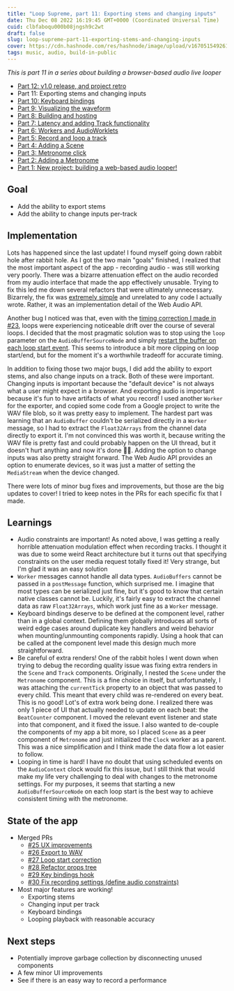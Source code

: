 ```yaml
---
title: "Loop Supreme, part 11: Exporting stems and changing inputs"
date: Thu Dec 08 2022 16:19:45 GMT+0000 (Coordinated Universal Time)
cuid: clbfaboqu000b08jngsh9c2wt
draft: false
slug: loop-supreme-part-11-exporting-stems-and-changing-inputs
cover: https://cdn.hashnode.com/res/hashnode/image/upload/v1670515492618/DDi_1Dag0.png
tags: music, audio, build-in-public
---
```


_This is part 11 in a series about building a browser-based audio live looper_

- [Part 12: v1.0 release, and project retro](https://ericyd.hashnode.dev/loop-supreme-part-12-v10-release-and-project-retro)
- Part 11: Exporting stems and changing inputs
- [Part 10: Keyboard bindings](https://ericyd.hashnode.dev/loop-supreme-part-10-keyboard-bindings)
- [Part 9: Visualizing the waveform](https://ericyd.hashnode.dev/loop-supreme-part-9-visualizing-the-waveform)
- [Part 8: Building and hosting](https://ericyd.hashnode.dev/loop-supreme-part-8-building-and-hosting)
- [Part 7: Latency and adding Track functionality](https://ericyd.hashnode.dev/loop-supreme-part-7-latency-and-adding-track-functionality)
- [Part 6: Workers and AudioWorklets](https://ericyd.hashnode.dev/loop-supreme-part-6-workers-and-audioworklets)
- [Part 5: Record and loop a track](https://ericyd.hashnode.dev/loop-supreme-part-5-record-and-loop-a-track)
- [Part 4: Adding a Scene](https://ericyd.hashnode.dev/loop-supreme-part-4-adding-a-scene)
- [Part 3: Metronome click](https://ericyd.hashnode.dev/loop-supreme-part-3-metronome-click)
- [Part 2: Adding a Metronome](https://ericyd.hashnode.dev/loop-supreme-part-2-adding-a-metronome)
- [Part 1: New project: building a web-based audio looper!](https://ericyd.hashnode.dev/new-project-building-a-web-based-audio-looper)

## Goal

- Add the ability to export stems
- Add the ability to change inputs per-track

## Implementation

Lots has happened since the last update! I found myself going down rabbit hole after rabbit hole. As I got the two main "goals" finished, I realized that the most important aspect of the app - recording audio - was still working very poorly. There was a bizarre attenuation effect on the audio recorded from my audio interface that made the app effectively unusable. Trying to fix this led me down several refactors that were ultimately unnecessary. Bizarrely, the fix was [extremely simple](https://github.com/ericyd/loop-supreme/blob/163563e60748f7d258caafd20cbc86f37beed4e9/src/Track/controls/SelectInput.tsx#L21-L28) and unrelated to any code I actually wrote. Rather, it was an implementation detail of the Web Audio API.

Another bug I noticed was that, even with the [timing correction I made in #23](https://github.com/ericyd/loop-supreme/pull/23), loops were experiencing noticeable drift over the course of several loops. I decided that the most pragmatic solution was to stop using the `loop` parameter on the `AudioBufferSourceNode` and simply [restart the buffer on each loop start event](https://github.com/ericyd/loop-supreme/pull/27). This seems to introduce a bit more clipping on loop start/end, but for the moment it's a worthwhile tradeoff for accurate timing.

In addition to fixing those two major bugs, I did add the ability to export stems, and also change inputs on a track. Both of these were important. Changing inputs is important because the "default device" is not always what a user might expect in a browser. And exporting audio is important because it's fun to have artifacts of what you record! I used another `Worker` for the exporter, and copied some code from a Google project to write the WAV file blob, so it was pretty easy to implement. The hardest part was learning that an `AudioBuffer` couldn't be serialized directly in a `Worker` message, so I had to extract the `Float32Arrays` from the channel data directly to export it. I'm not convinced this was worth it, because writing the WAV file is pretty fast and could probably happen on the UI thread, but it doesn't hurt anything and now it's done 🤷🏻. Adding the option to change inputs was also pretty straight forward. The Web Audio API provides an option to enumerate devices, so it was just a matter of setting the `MediaStream` when the device changed.

There were lots of minor bug fixes and improvements, but those are the big updates to cover! I tried to keep notes in the PRs for each specific fix that I made.

## Learnings

- Audio constraints are important! As noted above, I was getting a really horrible attenuation modulation effect when recording tracks. I thought it was due to some weird React architecture but it turns out that specifying constraints on the user media request totally fixed it! Very strange, but I'm glad it was an easy solution
- `Worker` messages cannot handle all data types. `AudioBuffers` cannot be passed in a `postMessage` function, which surprised me. I imagine that most types can be serialized just fine, but it's good to know that certain native classes cannot be. Luckily, it's fairly easy to extract the channel data as raw `Float32Arrays`, which work just fine as a `Worker` message.
- Keyboard bindings deserve to be defined at the component level, rather than in a global context. Defining them globally introduces all sorts of weird edge cases around duplicate key handlers and weird behavior when mounting/unmounting components rapidly. Using a hook that can be called at the component level made this design much more straightforward.
- Be careful of extra renders! One of the rabbit holes I went down when trying to debug the recording quality issue was fixing extra renders in the `Scene` and `Track` components. Originally, I nested the `Scene` under the `Metronome` component. This is a fine choice in itself, but unfortunately, I was attaching the `currentTick` property to an object that was passed to every child. This meant that every child was re-rendered on every beat. This is no good! Lot's of extra work being done. I realized there was only 1 piece of UI that actually needed to update on each beat: the `BeatCounter` component. I moved the relevant event listener and state into that component, and it fixed the issue. I also wanted to de-couple the components of my app a bit more, so I placed `Scene` as a peer component of `Metronome` and just initialized the `Clock` worker as a parent. This was a nice simplification and I think made the data flow a lot easier to follow.
- Looping in time is hard! I have no doubt that using scheduled events on the `AudioContext` clock would fix this issue, but I still think that would make my life very challenging to deal with changes to the metronome settings. For my purposes, it seems that starting a new `AudioBufferSourceNode` on each loop start is the best way to achieve consistent timing with the metronome.

## State of the app

- Merged PRs
  - [#25 UX improvements](https://github.com/ericyd/loop-supreme/pull/25)
  - [#26 Export to WAV](https://github.com/ericyd/loop-supreme/pull/26)
  - [#27 Loop start correction](https://github.com/ericyd/loop-supreme/pull/27)
  - [#28 Refactor props tree](https://github.com/ericyd/loop-supreme/pull/28)
  - [#29 Key bindings hook](https://github.com/ericyd/loop-supreme/pull/29)
  - [#30 Fix recording settings (define audio constraints)](https://github.com/ericyd/loop-supreme/pull/30)
- Most major features are working!
  - Exporting stems
  - Changing input per track
  - Keyboard bindings
  - Looping playback with reasonable accuracy

## Next steps

- Potentially improve garbage collection by disconnecting unused components
- A few minor UI improvements
- See if there is an easy way to record a performance
